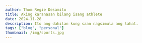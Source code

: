 ```yaml
---
author: Thom Regie Desamito
title: Aking karanasan bilang isang athlete
date: 2024-11-28
description: Ito ang dahilan kung saan nagsimula ang lahat.
tags: ["blog", "personal"]
thumbnail: /img/sports.jpg
---
```


